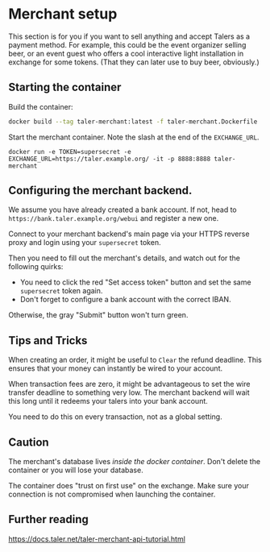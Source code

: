 # Merchant setup

This section is for you if you want to sell anything and accept Talers as a payment
method. For example, this could be the event organizer selling beer, or an event guest
who offers a cool interactive light installation in exchange for some tokens. (That they
can later use to buy beer, obviously.)

## Starting the container

Build the container:

```bash
docker build --tag taler-merchant:latest -f taler-merchant.Dockerfile .
```

Start the merchant container. Note the slash at the end of the `EXCHANGE_URL`.

```
docker run -e TOKEN=supersecret -e EXCHANGE_URL=https://taler.example.org/ -it -p 8888:8888 taler-merchant
```

## Configuring the merchant backend.

We assume you have already created a bank account. If not, head to `https://bank.taler.example.org/webui`
and register a new one.

Connect to your merchant backend's main page via your HTTPS reverse proxy and login using your
`supersecret` token.

Then you need to fill out the merchant's details, and watch out for the following quirks:

- You need to click the red "Set access token" button and set the same `supersecret` token
  again.
- Don't forget to configure a bank account with the correct IBAN.

Otherwise, the gray "Submit" button won't turn green.

## Tips and Tricks

When creating an order, it might be useful to `Clear` the refund deadline. This ensures
that your money can instantly be wired to your account.

When transaction fees are zero, it might be advantageous to set the wire transfer deadline
to something very low. The merchant backend will wait this long until it redeems your talers
into your bank account.

You need to do this on every transaction, not as a global setting.

## Caution

The merchant's database lives *inside the docker container*. Don't delete the container
or you will lose your database.

The container does "trust on first use" on the exchange. Make sure your connection is not
compromised when launching the container.

## Further reading

https://docs.taler.net/taler-merchant-api-tutorial.html
